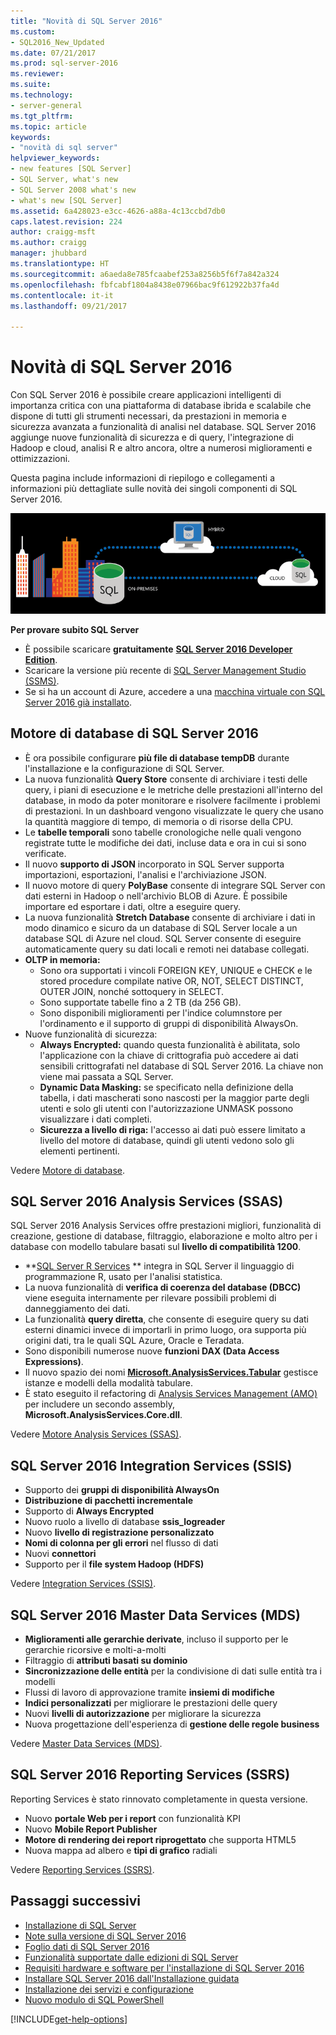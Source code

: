 ```yaml
---
title: "Novità di SQL Server 2016"
ms.custom:
- SQL2016_New_Updated
ms.date: 07/21/2017
ms.prod: sql-server-2016
ms.reviewer: 
ms.suite: 
ms.technology:
- server-general
ms.tgt_pltfrm: 
ms.topic: article
keywords:
- "novità di sql server"
helpviewer_keywords:
- new features [SQL Server]
- SQL Server, what's new
- SQL Server 2008 what's new
- what's new [SQL Server]
ms.assetid: 6a428023-e3cc-4626-a88a-4c13ccbd7db0
caps.latest.revision: 224
author: craigg-msft
ms.author: craigg
manager: jhubbard
ms.translationtype: HT
ms.sourcegitcommit: a6aeda8e785fcaabef253a8256b5f6f7a842a324
ms.openlocfilehash: fbfcabf1804a8438e07966bac9f612922b37fa4d
ms.contentlocale: it-it
ms.lasthandoff: 09/21/2017

---
```

# <a name="whats-new-in-sql-server-2016"></a>Novità di SQL Server 2016
 Con SQL Server 2016 è possibile creare applicazioni intelligenti di importanza critica con una piattaforma di database ibrida e scalabile che dispone di tutti gli strumenti necessari, da prestazioni in memoria e sicurezza avanzata a funzionalità di analisi nel database. SQL Server 2016 aggiunge nuove funzionalità di sicurezza e di query, l'integrazione di Hadoop e cloud, analisi R e altro ancora, oltre a numerosi miglioramenti e ottimizzazioni. 

Questa pagina include informazioni di riepilogo e collegamenti a informazioni più dettagliate sulle novità dei singoli componenti di SQL Server 2016. 

![SQL Server 2016](../sql-server/media/sql-server-2016.png) 

 **Per provare subito SQL Server** 
- È possibile scaricare **gratuitamente** [**SQL Server 2016 Developer Edition**](https://www.microsoft.com/en-us/cloud-platform/sql-server-editions-developers).
- Scaricare la versione più recente di [SQL Server Management Studio (SSMS)](/sql-docs/docs/ssms/download-sql-server-management-studio-ssms). 
- Se si ha un account di Azure, accedere a una [macchina virtuale con SQL Server 2016 già installato](https://azure.microsoft.com/marketplace/partners/microsoft/sqlserver2016sp1standardwindowsserver2016/).

## <a name="sql-server-2016-database-engine"></a>Motore di database di SQL Server 2016
- È ora possibile configurare **più file di database tempDB** durante l'installazione e la configurazione di SQL Server.
- La nuova funzionalità **Query Store** consente di archiviare i testi delle query, i piani di esecuzione e le metriche delle prestazioni all'interno del database, in modo da poter monitorare e risolvere facilmente i problemi di prestazioni. In un dashboard vengono visualizzate le query che usano la quantità maggiore di tempo, di memoria o di risorse della CPU.
- Le **tabelle temporali** sono tabelle cronologiche nelle quali vengono registrate tutte le modifiche dei dati, incluse data e ora in cui si sono verificate.
- Il nuovo **supporto di JSON** incorporato in SQL Server supporta importazioni, esportazioni, l'analisi e l'archiviazione JSON.
- Il nuovo motore di query **PolyBase** consente di integrare SQL Server con dati esterni in Hadoop o nell'archivio BLOB di Azure. È possibile importare ed esportare i dati, oltre a eseguire query.
- La nuova funzionalità **Stretch Database** consente di archiviare i dati in modo dinamico e sicuro da un database di SQL Server locale a un database SQL di Azure nel cloud. SQL Server consente di eseguire automaticamente query su dati locali e remoti nei database collegati. 
- **OLTP in memoria:** 
    - Sono ora supportati i vincoli FOREIGN KEY, UNIQUE e CHECK e le stored procedure compilate native OR, NOT, SELECT DISTINCT, OUTER JOIN, nonché sottoquery in SELECT.
    - Sono supportate tabelle fino a 2 TB (da 256 GB). 
    - Sono disponibili miglioramenti per l'indice columnstore per l'ordinamento e il supporto di gruppi di disponibilità AlwaysOn.
- Nuove funzionalità di sicurezza:
    - **Always Encrypted:** quando questa funzionalità è abilitata, solo l'applicazione con la chiave di crittografia può accedere ai dati sensibili crittografati nel database di SQL Server 2016. La chiave non viene mai passata a SQL Server.
    - **Dynamic Data Masking:** se specificato nella definizione della tabella, i dati mascherati sono nascosti per la maggior parte degli utenti e solo gli utenti con l'autorizzazione UNMASK possono visualizzare i dati completi.
    - **Sicurezza a livello di riga:** l'accesso ai dati può essere limitato a livello del motore di database, quindi gli utenti vedono solo gli elementi pertinenti. 

Vedere [Motore di database](../database-engine/configure-windows/what-s-new-in-sql-server-2016-database-engine.md).
## <a name="sql-server-2016-analysis-services-ssas"></a>SQL Server 2016 Analysis Services (SSAS)
SQL Server 2016 Analysis Services offre prestazioni migliori, funzionalità di creazione, gestione di database, filtraggio, elaborazione e molto altro per i database con modello tabulare basati sul **livello di compatibilità 1200**.
- **[SQL Server R Services](../advanced-analytics/r-services/what-s-new-in-sql-server-r-services.md) ** integra in SQL Server il linguaggio di programmazione R, usato per l'analisi statistica. 
- La nuova funzionalità di **verifica di coerenza del database (DBCC)** viene eseguita internamente per rilevare possibili problemi di danneggiamento dei dati.
- La funzionalità **query diretta**, che consente di eseguire query su dati esterni dinamici invece di importarli in primo luogo, ora supporta più origini dati, tra le quali SQL Azure, Oracle e Teradata. 
- Sono disponibili numerose nuove **funzioni DAX (Data Access Expressions)**.
- Il nuovo spazio dei nomi **[Microsoft.AnalysisServices.Tabular](http://msdn.microsoft.com/library/microsoft.analysisservices.tabular.aspx)** gestisce istanze e modelli della modalità tabulare. 
- È stato eseguito il refactoring di [Analysis Services Management (AMO)](http://msdn.microsoft.com/library/mt436122.aspx) per includere un secondo assembly, **Microsoft.AnalysisServices.Core.dll**.

Vedere [Motore Analysis Services (SSAS)](../analysis-services/what-s-new-in-analysis-services.md). 

## <a name="sql-server-2016-integration-services-ssis"></a>SQL Server 2016 Integration Services (SSIS)
- Supporto dei **gruppi di disponibilità AlwaysOn**
- **Distribuzione di pacchetti incrementale**
- Supporto di **Always Encrypted**
- Nuovo ruolo a livello di database **ssis_logreader**
- Nuovo **livello di registrazione personalizzato**
- **Nomi di colonna per gli errori** nel flusso di dati 
- Nuovi **connettori**
- Supporto per il **file system Hadoop (HDFS)**

Vedere [Integration Services (SSIS)](../integration-services/what-s-new-in-integration-services-in-sql-server-2016.md).

## <a name="sql-server-2016-master-data-services-mds"></a>SQL Server 2016 Master Data Services (MDS)
- **Miglioramenti alle gerarchie derivate**, incluso il supporto per le gerarchie ricorsive e molti-a-molti
- Filtraggio di **attributi basati su dominio**
- **Sincronizzazione delle entità** per la condivisione di dati sulle entità tra i modelli
- Flussi di lavoro di approvazione tramite **insiemi di modifiche**
- **Indici personalizzati** per migliorare le prestazioni delle query
- Nuovi **livelli di autorizzazione** per migliorare la sicurezza
- Nuova progettazione dell'esperienza di **gestione delle regole business**

Vedere [Master Data Services (MDS)](../master-data-services/what-s-new-in-master-data-services-mds.md).

## <a name="sql-server-2016-reporting-services-ssrs"></a>SQL Server 2016 Reporting Services (SSRS)
Reporting Services è stato rinnovato completamente in questa versione. 
- Nuovo **portale Web per i report** con funzionalità KPI
- Nuovo **Mobile Report Publisher**
- **Motore di rendering dei report riprogettato** che supporta HTML5 
- Nuova mappa ad albero e **tipi di grafico** radiali 

Vedere [Reporting Services (SSRS)](/sql-docs/docs/reporting-services/what-s-new-in-sql-server-reporting-services-ssrs).

## <a name="next-steps"></a>Passaggi successivi   
- [Installazione di SQL Server](../database-engine/install-windows/installation-for-sql-server-2016.md)   
- [Note sulla versione di SQL Server 2016](../sql-server/sql-server-2016-release-notes.md) 
- [Foglio dati di SQL Server 2016](http://download.microsoft.com/download/C/5/3/C53C3AEF-653C-4598-8721-D522E8AC6A3A/SQL_Server_2016_Everything_Built-In_Datasheet_EN_US.pdf)
- [Funzionalità supportate dalle edizioni di SQL Server](https://msdn.microsoft.com/library/cc645993.aspx)
- [Requisiti hardware e software per l'installazione di SQL Server 2016](../sql-server/install/hardware-and-software-requirements-for-installing-sql-server.md)
- [Installare SQL Server 2016 dall'Installazione guidata](../database-engine/install-windows/install-sql-server-from-the-installation-wizard-setup.md)
- [Installazione dei servizi e configurazione](http://msdn.microsoft.com/library/6df72a78-6b36-4bc1-948e-04b4ebe46094)    
- [Nuovo modulo di SQL PowerShell](https://blogs.technet.microsoft.com/dataplatforminsider/2016/06/30/sql-powershell-july-2016-update/)

[!INCLUDE[get-help-options](../includes/paragraph-content/get-help-options.md)]
